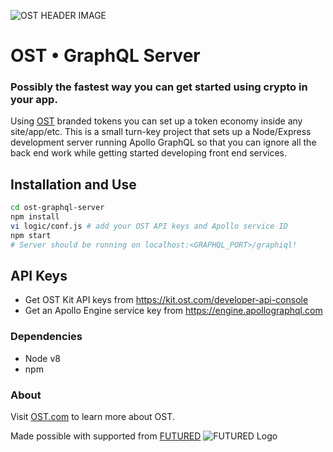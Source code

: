 ![OST HEADER IMAGE](https://i.imgur.com/3XB2GED.jpg)

# OST • GraphQL Server
### Possibly the fastest way you can get started using crypto in your app.

Using [OST](https://ost.com) branded tokens you can set up a token economy inside any site/app/etc.  This is a small turn-key project that sets up a Node/Express development server running Apollo GraphQL so that you can ignore all the back end work while getting started developing front end services.

## Installation and Use
```Bash
cd ost-graphql-server
npm install
vi logic/conf.js # add your OST API keys and Apollo service ID
npm start
# Server should be running on localhost:<GRAPHQL_PORT>/graphiql!
```

## API Keys
 - Get OST Kit API keys from https://kit.ost.com/developer-api-console
 - Get an Apollo Engine service key from https://engine.apollographql.com 

### Dependencies
 - Node v8
 - npm

### About
Visit [OST.com](https://ost.com) to learn more about OST. 

Made possible with supported from [FUTURED](https://futured.org)
![FUTURED Logo](https://i.imgur.com/hvhyCFY.jpg)
